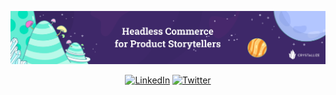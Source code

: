 ![Crystallize](https://github.com/CrystallizeAPI/.github/blob/main/images/header.jpeg?raw=true)

<p align="center">
    <a href="https://www.linkedin.com/company/crystallizeapi" target="_blank"><img alt="LinkedIn" src="https://img.shields.io/badge/-LinkedIn-0077B5?style=flat-square&logo=Linkedin&logoColor=white"></a>
    <a href="https://twitter.com/CrystallizeAPI" target="_blank"><img alt="Twitter" src="https://img.shields.io/badge/-Twitter-1DA1F2?style=flat-square&logo=Twitter&logoColor=white"></a>
</p>
